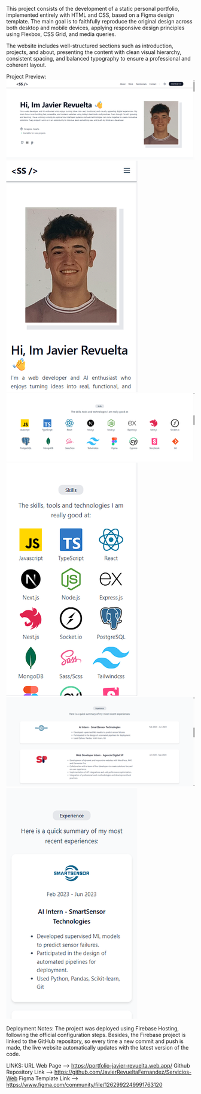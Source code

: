 This project consists of the development of a static personal portfolio, implemented entirely with HTML and CSS, based on a Figma design template.
The main goal is to faithfully reproduce the original design across both desktop and mobile devices, applying responsive design principles using Flexbox, CSS Grid, and media queries.

The website includes well-structured sections such as introduction, projects, and about, presenting the content with clean visual hierarchy, consistent spacing, and balanced typography to ensure a professional and coherent layout.

Project Preview:
![Captura de pantalla Hero - Desktop](./icons/Hero-screenshot.png)
![Captura de pantalla Hero - Mobile](./icons/Hero-screenshot-mobile.png)
![Captura de pantalla Skills - Desktop](./icons/Skills-screenshot.png)
![Captura de pantalla Skills - Mobile](./icons/Skills-screenshot-mobile.png)
![Captura de pantalla Experience - Desktop](./icons/Experience-screenshot.png)
![Captura de pantalla Experience - Mobile](./icons/Experience-screenshot-mobile.png)


Deployment Notes:
The project was deployed using Firebase Hosting, following the official configuration steps. 
Besides, the Firebase project is linked to the GitHub repository, so every time a new commit and push is made, the live website automatically updates with the latest version of the code.


LINKS:
URL Web Page --> https://portfolio-javier-revuelta.web.app/
Github Repository Link  --> https://github.com/JavierRevueltaFernandez/Servicios-Web
Figma Template Link --> https://www.figma.com/community/file/1262992249991763120
